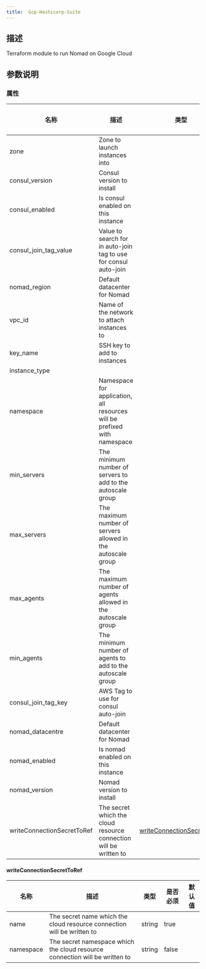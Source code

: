 ```yaml
---
title:  Gcp-Hashicorp-Suite
---
```


## 描述

Terraform module to run Nomad on Google Cloud

## 参数说明


### 属性

 名称 | 描述 | 类型 | 是否必须 | 默认值 
 ------------ | ------------- | ------------- | ------------- | ------------- 
 zone | Zone to launch instances into |  | true |  
 consul_version | Consul version to install |  | true |  
 consul_enabled | Is consul enabled on this instance |  | true |  
 consul_join_tag_value | Value to search for in auto-join tag to use for consul auto-join |  | true |  
 nomad_region | Default datacenter for Nomad |  | false |  
 vpc_id | Name of the network to attach instances to |  | true |  
 key_name | SSH key to add to instances |  | true |  
 instance_type |  |  | false |  
 namespace | Namespace for application, all resources will be prefixed with namespace |  | true |  
 min_servers | The minimum number of servers to add to the autoscale group |  | true |  
 max_servers | The maximum number of servers allowed in the autoscale group |  | true |  
 max_agents | The maximum number of agents allowed in the autoscale group |  | true |  
 min_agents | The minimum number of agents to add to the autoscale group |  | true |  
 consul_join_tag_key | AWS Tag to use for consul auto-join |  | true |  
 nomad_datacentre | Default datacenter for Nomad |  | false |  
 nomad_enabled | Is nomad enabled on this instance |  | true |  
 nomad_version | Nomad version to install |  | true |  
 writeConnectionSecretToRef | The secret which the cloud resource connection will be written to | [writeConnectionSecretToRef](#writeConnectionSecretToRef) | false |  


#### writeConnectionSecretToRef

 名称 | 描述 | 类型 | 是否必须 | 默认值 
 ------------ | ------------- | ------------- | ------------- | ------------- 
 name | The secret name which the cloud resource connection will be written to | string | true |  
 namespace | The secret namespace which the cloud resource connection will be written to | string | false |  
